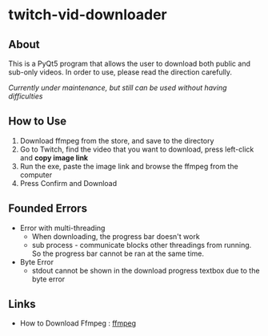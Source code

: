 # twitch-vid-downloader
About 
-------
This is a PyQt5 program that allows the user to download both public and sub-only videos.
In order to use, please read the direction carefully.

*Currently under maintenance, but still can be used without having difficulties*

How to Use
-------------
1. Download ffmpeg from the store, and save to the directory
2. Go to Twitch, find the video that you want to download, press left-click and **copy image link**
3. Run the exe, paste the image link and browse the ffmpeg from the computer
4. Press Confirm and Download

Founded Errors
------------
* Error with multi-threading
  * When downloading, the progress bar doesn't work
  * sub process - communicate blocks other threadings from running. So the progress bar cannot be ran at the same time.
* Byte Error
  * stdout cannot be shown in the download progress textbox due to the byte error

Links
---
* How to Download Ffmpeg : [ffmpeg](https://www.wikihow.com/Install-FFmpeg-on-Windows)
